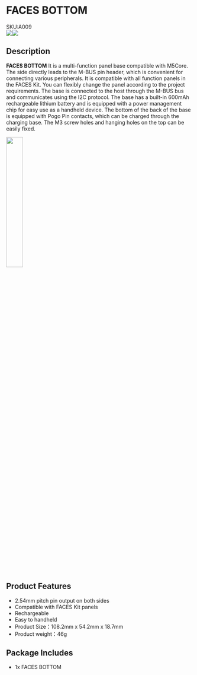 # FACES BOTTOM

<div class="badge badge-pill badge-primary product_sku_tag">SKU:A009</div>

<div class="product_pic"><img src="assets/img/product_pics/module/faces_bottom/face_01.webp"><img src="assets/img/product_pics/module/faces_bottom/face_02.jpg"></div>

## Description

**FACES BOTTOM** It is a multi-function panel base compatible with M5Core. The side directly leads to the M-BUS pin header, which is convenient for connecting various peripherals. It is compatible with all function panels in the FACES Kit. You can flexibly change the panel according to the project requirements. The base is connected to the host through the M-BUS bus and communicates using the I2C protocol. The base has a built-in 600mAh rechargeable lithium battery and is equipped with a power management chip for easy use as a handheld device. The bottom of the back of the base is equipped with Pogo Pin contacts, which can be charged through the charging base. The M3 screw holes and hanging holes on the top can be easily fixed.

<img src="assets/img/product_pics/module/faces_bottom/different.jpg" width="30%" height="30%" >

## Product Features

- 2.54mm pitch pin output on both sides
- Compatible with FACES Kit panels
- Rechargeable 
- Easy to handheld
- Product Size：108.2mm x 54.2mm x 18.7mm
- Product weight：46g

## Package Includes

- 1x FACES BOTTOM

<script>

   var purchase_link = 'https://m5stack.com/collections/all/products/m5-faces-bottom-board';

   anchor_search(purchase_link);
   scrollFunc();

</script>
